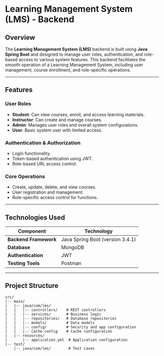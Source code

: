 # Learning Management System (LMS) - Backend

## Overview

The **Learning Management System (LMS)** backend is built using **Java Spring Boot** and designed to manage user roles, authentication, and role-based access to various system features. This backend facilitates the smooth operation of a Learning Management System, including user management, course enrollment, and role-specific operations.

---

## Features

### User Roles

- **Student**: Can view courses, enroll, and access learning materials.
- **Instructor**: Can create and manage courses.
- **Admin**: Manages user roles and overall system configurations.
- **User**: Basic system user with limited access.

### Authentication & Authorization

- Login functionality.
- Token-based authentication using JWT.
- Role-based URL access control.

### Core Operations

- Create, update, delete, and view courses.
- User registration and management.
- Role-specific access control for functions.

---

## Technologies Used

| **Component**         | **Technology**                   |
| --------------------- | -------------------------------- |
| **Backend Framework** | Java Spring Boot (version 3.4.1) |
| **Database**          | MongoDB                       |
| **Authentication**    | JWT                              |
| **Testing Tools**     | Postman                          |

---

## Project Structure

```plaintext
src/
|-- main/
|   |-- java/com/lms/
|   |   |-- controllers/    # REST controllers
|   |   |-- services/       # Business logic
|   |   |-- repositories/   # Database repositories
|   |   |-- models/         # Data models
|   |   |-- config/         # Security and app configuration
|   |   |-- Cache.config    # Cache configuration
|   |-- resources/
|       |-- application.yml  # Application configuration
|-- test/
    |-- java/com/lms/        # Test cases
